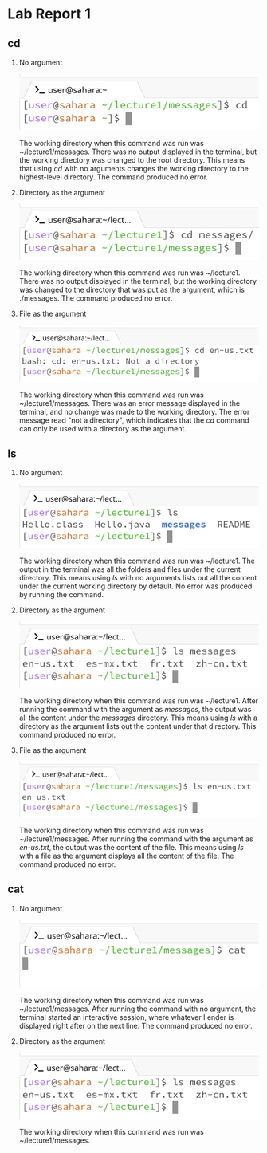 # Lab Report 1

## cd

1. No argument
   
   ![Image](lab-report-1-images/cd_no_arg.png)

   The working directory when this command was run was ~/lecture1/messages. There was no output displayed in the terminal, but the working directory was changed to the root directory. This means that using *cd* with no arguments changes the working directory to the highest-level directory. The command produced no error.

2. Directory as the argument

   ![Image](lab-report-1-images/cd_directory.png)

   The working directory when this command was run was ~/lecture1. There was no output displayed in the terminal, but the working directory was changed to the directory that was put as the argument, which is ./messages. The command produced no error.
   
3. File as the argument

   ![Image](lab-report-1-images/cd_file.png)

   The working directory when this command was run was ~/lecture1/messages. There was an error message displayed in the terminal, and no change was made to the working directory. The error message read "not a directory", which indicates that the *cd* command can only be used with a directory as the argument.

## ls

1. No argument

   ![Image](lab-report-1-images/ls_no_arg.png)

   The working directory when this command was run was ~/lecture1. The output in the terminal was all the folders and files under the current directory. This means using *ls* with no arguments lists out all the content under the current working directory by default. No error was produced by running the command.

2. Directory as the argument

    ![Image](lab-report-1-images/ls_directory.png)

    The working directory when this command was run was ~/lecture1. After running the command with the argument as *messages*, the output was all the content under the *messages* directory. This means using *ls* with a directory as the argument lists out the content under that directory. This command produced no error.

3. File as the argument

    ![Image](lab-report-1-images/ls_file.png)

   The working directory when this command was run was ~/lecture1/messages. After running the command with the argument as *en-us.txt*, the output was the content of the file. This means using *ls* with a file as the argument displays all the content of the file. The command produced no error.

## cat

1. No argument

   ![Image](lab-report-1-images/cat_no_arg.png)

   The working directory when this command was run was ~/lecture1/messages. After running the command with no argument, the terminal started an interactive session, where whatever I ender is displayed right after on the next line. The command produced no error.

2. Directory as the argument

   ![Image](lab-report-1-images/ls_directory.png)

   The working directory when this command was run was ~/lecture1/messages. 
